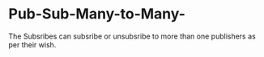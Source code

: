 # Pub-Sub-Many-to-Many-

The Subsribes can subsribe or unsubsribe to more than one publishers as per their wish.
